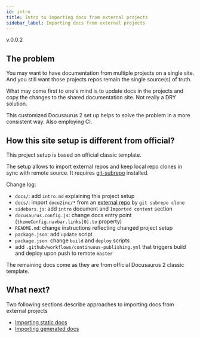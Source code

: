 ```yaml
---
id: intro
title: Intro to importing docs from external projects
sidebar_label: Importing docs from external projects
---
```


v.0.0.2

## The problem

You may want to have documentation from multiple projects on a single
site. And you still want those projects repos remain the single source(s)
of truth.

What may come first to one's mind is to update docs in the projects
and copy the changes to the shared documentation site.
Not really a DRY solution.

This customized Docusaurus 2 set up helps to solve the problem
in a more consistent way. Also employing CI.

## How this site setup is different from official?

This project setup is based on official classic template.

The setup allows to import external repos and keep local repo clones
in sync with remote source. It requires [git-subrepo](https://github.com/ingydotnet/git-subrepo#installation-instructions)
installed.

Change log:
 * `docs/`: add `intro.md` explaining this project setup
 * `docs/`: import `docu2inc/*` from
   an [external repo](https://github.com/OleksiyRudenko/docu2inc)
   by `git subrepo clone`
 * `sidebars.js`: add `intro` document and `Imported content` section
 * `docusaurus.config.js`: change docs entry point
   (`themeConfig.navbar.links[0].to` property)
 * `README.md`: change instructions reflecting changed project setup
 * `package.json`: add `update` script
 * `package.json`: change `build` and `deploy` scripts
 * add `.github/workflows/continuous-publishing.yml` that triggers build and
   deploy upon push to remote `master`

The remaining docs come as they are from official Docusaurus 2 classic template.

## What next?

Two following sections describe approaches to importing docs
from external projects
- [Importing static docs](import-static.md)
- [Importing generated docs](import-generated.md)
